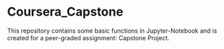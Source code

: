 # Coursera_Capstone
This repository contains some basic functions in Jupyter-Notebook and is created for a peer-graded assignment: Capstone Project. 
